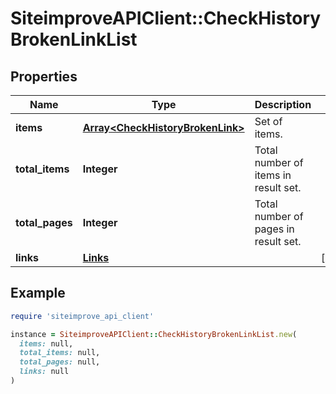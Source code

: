 # SiteimproveAPIClient::CheckHistoryBrokenLinkList

## Properties

| Name | Type | Description | Notes |
| ---- | ---- | ----------- | ----- |
| **items** | [**Array&lt;CheckHistoryBrokenLink&gt;**](CheckHistoryBrokenLink.md) | Set of items. |  |
| **total_items** | **Integer** | Total number of items in result set. |  |
| **total_pages** | **Integer** | Total number of pages in result set. |  |
| **links** | [**Links**](Links.md) |  | [optional] |

## Example

```ruby
require 'siteimprove_api_client'

instance = SiteimproveAPIClient::CheckHistoryBrokenLinkList.new(
  items: null,
  total_items: null,
  total_pages: null,
  links: null
)
```

